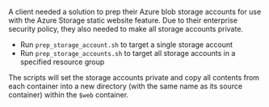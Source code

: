 A client needed a solution to prep their Azure blob storage accounts for use with the Azure Storage static website feature. Due to their enterprise security policy, they also needed to make all storage accounts private.

* Run `prep_storage_account.sh` to target a single storage account
* Run `prep_storage_accounts.sh` to target all storage accounts in a specified resource group

The scripts will set the storage accounts private and copy all contents from each container into a new directory (with the same name as its source container) within the `$web` container.
